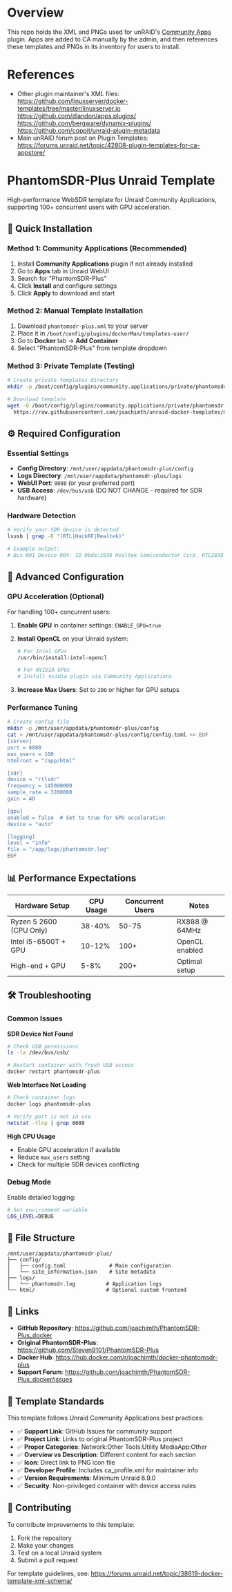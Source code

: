 # Overview

This repo holds the XML and PNGs used for unRAID's [Community Apps](https://forums.unraid.net/topic/38582-plug-in-community-applications/) plugin. Apps are added to CA manually by the admin, and then references these templates and PNGs in its inventory for users to install.

# References

* Other plugin maintainer's XML files: https://github.com/linuxserver/docker-templates/tree/master/linuxserver.io https://github.com/dlandon/apps.plugins/ https://github.com/bergware/dynamix-plugins/ https://github.com/coppit/unraid-plugin-metadata
* Main unRAID forum post on Plugin Templates: https://forums.unraid.net/topic/42808-plugin-templates-for-ca-appstore/


# PhantomSDR-Plus Unraid Template

High-performance WebSDR template for Unraid Community Applications, supporting 100+ concurrent users with GPU acceleration.

## 🚀 Quick Installation

### Method 1: Community Applications (Recommended)
1. Install **Community Applications** plugin if not already installed
2. Go to **Apps** tab in Unraid WebUI
3. Search for "PhantomSDR-Plus"
4. Click **Install** and configure settings
5. Click **Apply** to download and start

### Method 2: Manual Template Installation
1. Download `phantomsdr-plus.xml` to your server
2. Place it in `/boot/config/plugins/dockerMan/templates-user/`
3. Go to **Docker** tab → **Add Container**
4. Select "PhantomSDR-Plus" from template dropdown

### Method 3: Private Template (Testing)
```bash
# Create private templates directory
mkdir -p /boot/config/plugins/community.applications/private/phantomsdr-plus

# Download template
wget -O /boot/config/plugins/community.applications/private/phantomsdr-plus/phantomsdr-plus.xml \
  https://raw.githubusercontent.com/joachimth/unraid-docker-templates/master/phantomsdr-plus.xml
```

## ⚙️ Required Configuration

### Essential Settings
- **Config Directory**: `/mnt/user/appdata/phantomsdr-plus/config`
- **Logs Directory**: `/mnt/user/appdata/phantomsdr-plus/logs`
- **WebUI Port**: `8080` (or your preferred port)
- **USB Access**: `/dev/bus/usb` (DO NOT CHANGE - required for SDR hardware)

### Hardware Detection
```bash
# Verify your SDR device is detected
lsusb | grep -E "(RTL|HackRF|Realtek)"

# Example output:
# Bus 001 Device 004: ID 0bda:2838 Realtek Semiconductor Corp. RTL2838 DVB-T
```

## 🔧 Advanced Configuration

### GPU Acceleration (Optional)
For handling 100+ concurrent users:

1. **Enable GPU** in container settings: `ENABLE_GPU=true`
2. **Install OpenCL** on your Unraid system:
   ```bash
   # For Intel GPUs
   /usr/bin/install-intel-opencl
   
   # For NVIDIA GPUs  
   # Install nvidia plugin via Community Applications
   ```

3. **Increase Max Users**: Set to `200` or higher for GPU setups

### Performance Tuning
```bash
# Create config file
mkdir -p /mnt/user/appdata/phantomsdr-plus/config
cat > /mnt/user/appdata/phantomsdr-plus/config/config.toml << EOF
[server]
port = 8080
max_users = 100
htmlroot = "/app/html"

[sdr] 
device = "rtlsdr"
frequency = 145000000
sample_rate = 3200000
gain = 40

[gpu]
enabled = false  # Set to true for GPU acceleration
device = "auto"

[logging]
level = "info"
file = "/app/logs/phantomsdr.log"
EOF
```

## 📊 Performance Expectations

| Hardware Setup | CPU Usage | Concurrent Users | Notes |
|----------------|-----------|------------------|-------|
| Ryzen 5 2600 (CPU Only) | 38-40% | 50-75 | RX888 @ 64MHz |
| Intel i5-6500T + GPU | 10-12% | 100+ | OpenCL enabled |
| High-end + GPU | 5-8% | 200+ | Optimal setup |

## 🛠️ Troubleshooting

### Common Issues

**SDR Device Not Found**
```bash
# Check USB permissions
ls -la /dev/bus/usb/

# Restart container with fresh USB access
docker restart phantomsdr-plus
```

**Web Interface Not Loading**
```bash
# Check container logs
docker logs phantomsdr-plus

# Verify port is not in use
netstat -tlnp | grep 8080
```

**High CPU Usage**
- Enable GPU acceleration if available
- Reduce `max_users` setting
- Check for multiple SDR devices conflicting

### Debug Mode
Enable detailed logging:
```bash
# Set environment variable
LOG_LEVEL=DEBUG
```

## 📁 File Structure

```
/mnt/user/appdata/phantomsdr-plus/
├── config/
│   ├── config.toml              # Main configuration
│   └── site_information.json    # Site metadata
├── logs/
│   └── phantomsdr.log          # Application logs
└── html/                       # Optional custom frontend
```

## 🔗 Links

- **GitHub Repository**: https://github.com/joachimth/PhantomSDR-Plus_docker
- **Original PhantomSDR-Plus**: https://github.com/Steven9101/PhantomSDR-Plus
- **Docker Hub**: https://hub.docker.com/r/joachimth/docker-phantomsdr-plus
- **Support Forum**: https://github.com/joachimth/PhantomSDR-Plus_docker/issues

## 📄 Template Standards

This template follows Unraid Community Applications best practices:

- ✅ **Support Link**: GitHub Issues for community support
- ✅ **Project Link**: Links to original PhantomSDR-Plus project  
- ✅ **Proper Categories**: Network:Other Tools:Utility MediaApp:Other
- ✅ **Overview vs Description**: Different content for each section
- ✅ **Icon**: Direct link to PNG icon file
- ✅ **Developer Profile**: Includes ca_profile.xml for maintainer info
- ✅ **Version Requirements**: Minimum Unraid 6.9.0
- ✅ **Security**: Non-privileged container with device access rules

## 🤝 Contributing

To contribute improvements to this template:

1. Fork the repository
2. Make your changes
3. Test on a local Unraid system
4. Submit a pull request

For template guidelines, see: https://forums.unraid.net/topic/38619-docker-template-xml-schema/
